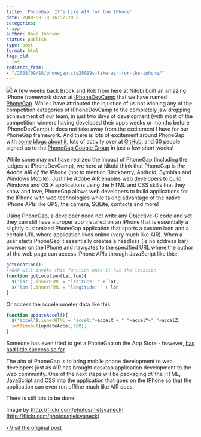 ```yaml
---
title: 'PhoneGap: It’s Like AIR for the IPhone'
date: 2008-09-18 16:57:28 Z
categories:
- app
author: Dave Johnson
status: publish
type: post
format: html
tags_old:
- ios
redirect_from:
- "/2008/09/18/phonegap-ite28099s-like-air-for-the-iphone/"
---
```


![](http://farm2.static.flickr.com/1413/1490570992_3ed3f29633_m.jpg) A few weeks back Brock and Rob from here at Nitobi built an amazing IPhone framework down at [IPhoneDevCamp](http://www.iphonedevcamp.org/) that we have named [PhoneGap](https://phonegap.com). While I have attributed the injustice of us not winning any of the competition categories of IPhoneDevCamp to the completely jaw dropping achievement of our team, in just two days of development (with most of the competition winners having developed their apps weeks or months before IPhoneDevCamp) it does not take away from the excitement I have for our PhoneGap framework. And there is lots of excitement around PhoneGap with [some](http://iphonemicrosites.com/news/phonegap-converts-webapps-to-native-apps/) [blogs](http://britg.com/2008/08/21/phonegap-native-iphone-apps-running-your-html-css-javascript-code/) [about it](http://appleiphoneapps.org/2008/08/22/phonegap-native-iphone-apps-running-your-html-css-javascript-code/), lots of activity over at [GitHub](http://github.com/sintaxi/gap), and 60 people signed up to the [PhoneGap Google Group](http://groups.google.com/group/phonegap) in just a few short weeks!

While some may not have realized the impact of PhoneGap (including the judges at IPhoneDevCamp), we here at Nitobi think that PhoneGap is _the Adobe AIR of the IPhone_ (not to mention Blackberry, Android, Symbian and Windows Mobile). Just like Adobe AIR enables web developers to build Windows and OS X applications using the HTML and CSS skills that they know and love, PhoneGap allows web developers to build applications for the IPhone with web technologies while taking advantage of the native IPhone APIs like GPS, the camera, SQLite, contacts and more!

Using PhoneGap, a developer need not write any Objective-C code and yet they can still have a proper app installed on an IPhone that is essentially a slightly customized PhoneGap application that sports a custom icon and a certain URL where application lives online (very much like AIR). When a user starts PhoneGap it essentially creates a headless (ie no address bar) browser on the IPhone and navigates to the specified URL where the author of the web page can access IPhone APIs through JavaScript like this:

```js
getLocation();
//GAP will invoke this function once it has the location
function gotLocation(lat,lon){
  $('lat').innerHTML = "latitude: " + lat;
  $('lon').innerHTML = "longitude: " + lon;
}
```

Or access the accelerometer data like this:

```js
function updateAccel(){
  $('accel').innerHTML = "accel:"+accelX + " "+accelY+" "+accelZ;
  setTimeout(updateAccel,100);
}
```

Someone has even tried to get a PhoneGap on the App Store - however, [has had little success so far](http://britg.com/2008/09/08/apple-too-stupid-to-understand-utility-of-outside-the-box-apps/).

The aim of PhoneGap is to bring mobile phone development to web developers just as AIR has brought desktop application development to the web community. One of the next steps will be packaging _all_ the HTML, JavaScript and CSS into the application that goes on the IPhone so that the application can even run offline much like AIR does.

There is still lots to be done!

Image by [http://flickr.com/photos/nielsvaneck](http://flickr.com/photos/nielsvaneck)

[› Visit the original post](http://blogs.nitobi.com/dave/2008/09/18/phonegap-air-for-the-iphone/)
